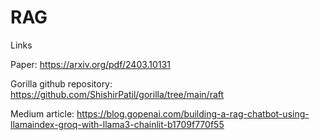 # RAG

Links

Paper: https://arxiv.org/pdf/2403.10131

Gorilla github repository: https://github.com/ShishirPatil/gorilla/tree/main/raft

Medium article: https://blog.gopenai.com/building-a-rag-chatbot-using-llamaindex-groq-with-llama3-chainlit-b1709f770f55

